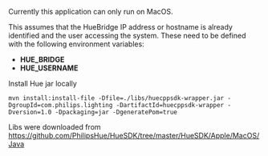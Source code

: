 Currently this application can only run on MacOS. 

This assumes that the HueBridge IP address or hostname is already identified and the user accessing the system.
These need to be defined with the following environment variables:
* **HUE_BRIDGE**
* **HUE_USERNAME** 


Install Hue jar locally
```
mvn install:install-file -Dfile=./libs/huecppsdk-wrapper.jar -DgroupId=com.philips.lighting -DartifactId=huecppsdk-wrapper -Dversion=1.0 -Dpackaging=jar -DgeneratePom=true
```

Libs were downloaded from https://github.com/PhilipsHue/HueSDK/tree/master/HueSDK/Apple/MacOS/Java

